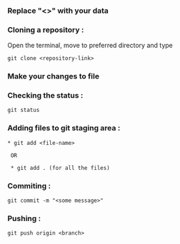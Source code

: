 ### Replace "<>" with your data

### Cloning a repository :

 Open the terminal, move to preferred directory and type 

    git clone <repository-link>


### Make your changes to file


### Checking the status :

    git status


### Adding files to git staging area :

    * git add <file-name>

     OR

     * git add . (for all the files)



### Commiting :

    git commit -m "<some message>" 


### Pushing :

    git push origin <branch>
